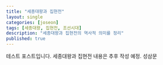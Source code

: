 ```yaml
---
title: "세종대왕과 집현전"
layout: single
categories: [joseon]
tags: [세종대왕, 집현전, 조선시대]
description: "세종대왕과 집현전의 역사적 의미를 정리"
published: true
---
```


테스트 포스트입니다. 
세종대왕과 집현전 내용은 추후 작성 예정.
성삼문
